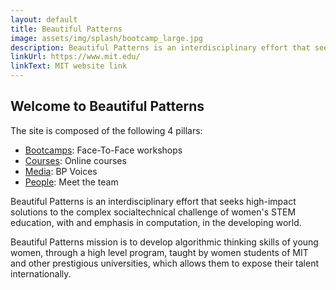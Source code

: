 ```yaml
---
layout: default
title: Beautiful Patterns
image: assets/img/splash/bootcamp_large.jpg 
description: Beautiful Patterns is an interdisciplinary effort that seeks high-impact solutions to the complex socialtechnical challenge of women's STEM education, with and emphasis in computation, in the developing world.
linkUrl: https://www.mit.edu/
linkText: MIT website link
---
```


## Welcome to Beautiful Patterns

The site is composed of the following 4 pillars:
- [Bootcamps](bootcamps.html): Face-To-Face workshops
- [Courses](courses.html): Online courses
- [Media](media.html): BP Voices 
- [People](people.html): Meet the team


Beautiful Patterns is an interdisciplinary effort that seeks high-impact solutions to the complex socialtechnical challenge of women's STEM education, with and emphasis in computation, in the developing world.

Beautiful Patterns mission is to develop algorithmic thinking skills of young women, through a high level program, taught by women students of MIT and other prestigious universities, which allows them to expose their talent internationally.